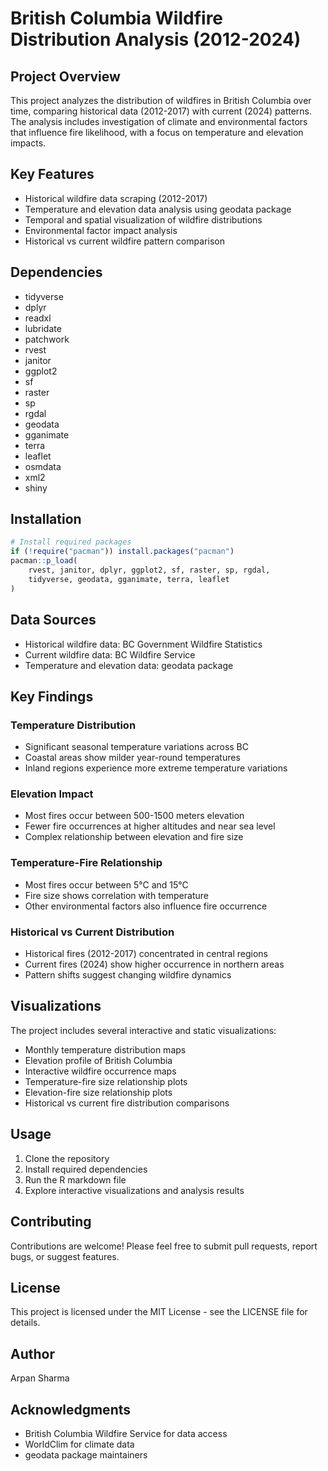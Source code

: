 # British Columbia Wildfire Distribution Analysis (2012-2024)

## Project Overview
This project analyzes the distribution of wildfires in British Columbia over time, comparing historical data (2012-2017) with current (2024) patterns. The analysis includes investigation of climate and environmental factors that influence fire likelihood, with a focus on temperature and elevation impacts.

## Key Features
- Historical wildfire data scraping (2012-2017)
- Temperature and elevation data analysis using geodata package
- Temporal and spatial visualization of wildfire distributions
- Environmental factor impact analysis
- Historical vs current wildfire pattern comparison

## Dependencies
- tidyverse
- dplyr
- readxl
- lubridate
- patchwork
- rvest
- janitor
- ggplot2
- sf
- raster
- sp
- rgdal
- geodata
- gganimate
- terra
- leaflet
- osmdata
- xml2
- shiny

## Installation

```r
# Install required packages
if (!require("pacman")) install.packages("pacman")
pacman::p_load(
    rvest, janitor, dplyr, ggplot2, sf, raster, sp, rgdal, 
    tidyverse, geodata, gganimate, terra, leaflet
)
```

## Data Sources
- Historical wildfire data: BC Government Wildfire Statistics
- Current wildfire data: BC Wildfire Service
- Temperature and elevation data: geodata package

## Key Findings

### Temperature Distribution
- Significant seasonal temperature variations across BC
- Coastal areas show milder year-round temperatures
- Inland regions experience more extreme temperature variations

### Elevation Impact
- Most fires occur between 500-1500 meters elevation
- Fewer fire occurrences at higher altitudes and near sea level
- Complex relationship between elevation and fire size

### Temperature-Fire Relationship
- Most fires occur between 5°C and 15°C
- Fire size shows correlation with temperature
- Other environmental factors also influence fire occurrence

### Historical vs Current Distribution
- Historical fires (2012-2017) concentrated in central regions
- Current fires (2024) show higher occurrence in northern areas
- Pattern shifts suggest changing wildfire dynamics

## Visualizations
The project includes several interactive and static visualizations:
- Monthly temperature distribution maps
- Elevation profile of British Columbia
- Interactive wildfire occurrence maps
- Temperature-fire size relationship plots
- Elevation-fire size relationship plots
- Historical vs current fire distribution comparisons

## Usage
1. Clone the repository
2. Install required dependencies
3. Run the R markdown file
4. Explore interactive visualizations and analysis results

## Contributing
Contributions are welcome! Please feel free to submit pull requests, report bugs, or suggest features.

## License
This project is licensed under the MIT License - see the LICENSE file for details.

## Author
Arpan Sharma

## Acknowledgments
- British Columbia Wildfire Service for data access
- WorldClim for climate data
- geodata package maintainers
